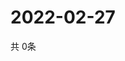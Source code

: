 # 2022-02-27
  共 0条

  <!-- BEGIN -->
  <!-- 最后更新时间Sun Feb 27 2022 06:06:48 GMT+0000 (Coordinated Universal Time) -->
  
  <!-- END -->
  
  